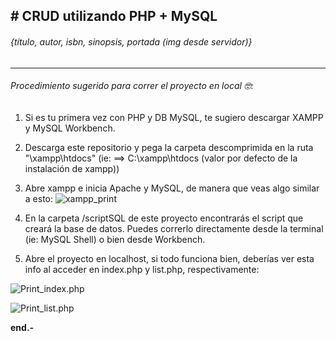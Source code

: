 ## # **CRUD utilizando PHP + MySQL**
###### {título, autor, isbn, sinopsis, portada (img desde servidor)}

------------



###### Procedimiento sugerido para correr el proyecto en local 🤓:
1. Si es tu primera vez con PHP y DB MySQL, te sugiero descargar XAMPP y MySQL Workbench.

2. Descarga este repositorio y pega la carpeta descomprimida en la ruta "\xampp\htdocs" (ie: ==> C:\xampp\htdocs (valor por defecto de la instalación de xampp))

3. Abre xampp e inicia Apache y MySQL, de manera que veas algo similar a esto:
![xampp_print](https://github.com/fernandodsc/CRUD_php_mysql/blob/master/media/xampp.PNG "xampp_print")

4. En la carpeta /scriptSQL de este proyecto encontrarás el script que creará la base de datos. Puedes correrlo directamente desde la terminal (ie: MySQL Shell) o bien desde Workbench.

5. Abre el proyecto en localhost, si todo funciona bien, deberías ver esta info al acceder en index.php y list.php, respectivamente:

![Print_index.php](https://github.com/fernandodsc/CRUD_php_mysql/blob/master/media/index.PNG "Print_index.php")

![Print_list.php](https://github.com/fernandodsc/CRUD_php_mysql/blob/master/media/list.PNG "Print_list.php")


**end.-**
